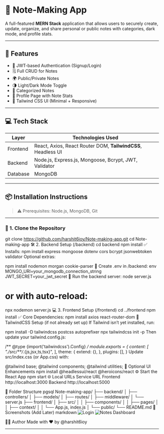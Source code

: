 # 📝 Note-Making App

A full-featured **MERN Stack** application that allows users to securely create, update, organize, and share personal or public notes with categories, dark mode, and profile stats.

---

## 🚀 Features

- 🔐 JWT-based Authentication (Signup/Login)
- 🗒️ Full CRUD for Notes
- 🌍 Public/Private Notes
- 🌗 Light/Dark Mode Toggle
- 🧠 Categorized Notes
- 👤 Profile Page with Note Stats
- 🎨 Tailwind CSS UI (Minimal + Responsive)

---

## 💻 Tech Stack

| Layer     | Technologies Used                                      |
|-----------|--------------------------------------------------------|
| Frontend  | React, Axios, React Router DOM, **TailwindCSS**, Headless UI |
| Backend   | Node.js, Express.js, Mongoose, Bcrypt, JWT, Validator |
| Database  | MongoDB                                                |

---

## 📦 Installation Instructions

> ⚠️ Prerequisites: Node.js, MongoDB, Git

---

### 🔧 1. Clone the Repository


git clone https://github.com/harshit6ioy/Note-making-app.git
cd Note-making-app
🛠 2. Backend Setup (/backend)
cd backend
npm install
✅ Installs:
npm install express mongoose dotenv cors bcrypt jsonwebtoken validator
Optional extras:

npm install nodemon morgan cookie-parser
🧾 Create .env in /backend:
env
MONGO_URI=your_mongodb_connection_string
JWT_SECRET=your_jwt_secret
🚀 Run the backend server:
node server.js
# or with auto-reload:
npx nodemon server.js
💻 3. Frontend Setup (/frontend)
cd ../frontend
npm install
✅ Core Dependencies:
npm install axios react-router-dom
🎨 TailwindCSS Setup (if not already set up)
If Tailwind isn’t yet installed, run:

npm install -D tailwindcss postcss autoprefixer
npx tailwindcss init -p
Then update your tailwind.config.js:

/** @type {import('tailwindcss').Config} */
module.exports = {
  content: [
    "./src/**/*.{js,jsx,ts,tsx}",
  ],
  theme: {
    extend: {},
  },
  plugins: [],
}
Update src/index.css (or App.css) with:

@tailwind base;
@tailwind components;
@tailwind utilities;
🌟 Optional UI Enhancements
npm install @headlessui/react @heroicons/react
⚙️ Start the React App
npm start
🌐 Local URLs
Service	URL
Frontend	http://localhost:3000
Backend	http://localhost:5000

📁 Folder Structure
pgsql
Note-making-app/
├── backend/
│   ├── controllers/
│   ├── models/
│   ├── routes/
│   ├── middleware/
│   └── server.js
├── frontend/
│   ├── src/
│   │   ├── components/
│   │   ├── pages/
│   │   ├── context/
│   │   └── App.js, index.js
│   └── public/
└── README.md
📸 Screenshots (Add Later)
markdown
![Login](screenshots/login.png)
![Notes Dashboard](screenshots/dashboard.png)

👨‍💻 Author
Made with ❤️ by @harshit6ioy

---

